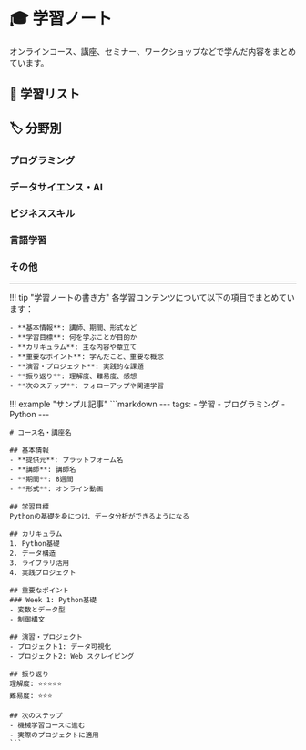 # 🎓 学習ノート

オンラインコース、講座、セミナー、ワークショップなどで学んだ内容をまとめています。

## 📑 学習リスト

<!-- 学習コンテンツ一覧をここに追加 -->

## 🏷️ 分野別

### プログラミング
<!-- プログラミング関連の学習内容をここに追加 -->

### データサイエンス・AI
<!-- データサイエンス・AI関連の学習内容をここに追加 -->

### ビジネススキル
<!-- ビジネススキル関連の学習内容をここに追加 -->

### 言語学習
<!-- 言語学習関連の内容をここに追加 -->

### その他
<!-- その他の分野の学習内容をここに追加 -->

---

!!! tip "学習ノートの書き方"
    各学習コンテンツについて以下の項目でまとめています：
    
    - **基本情報**: 講師、期間、形式など
    - **学習目標**: 何を学ぶことが目的か
    - **カリキュラム**: 主な内容や章立て
    - **重要なポイント**: 学んだこと、重要な概念
    - **演習・プロジェクト**: 実践的な課題
    - **振り返り**: 理解度、難易度、感想
    - **次のステップ**: フォローアップや関連学習

!!! example "サンプル記事"
    ```markdown
    ---
    tags:
      - 学習
      - プログラミング
      - Python
    ---
    
    # コース名・講座名
    
    ## 基本情報
    - **提供元**: プラットフォーム名
    - **講師**: 講師名
    - **期間**: 8週間
    - **形式**: オンライン動画
    
    ## 学習目標
    Pythonの基礎を身につけ、データ分析ができるようになる
    
    ## カリキュラム
    1. Python基礎
    2. データ構造
    3. ライブラリ活用
    4. 実践プロジェクト
    
    ## 重要なポイント
    ### Week 1: Python基礎
    - 変数とデータ型
    - 制御構文
    
    ## 演習・プロジェクト
    - プロジェクト1: データ可視化
    - プロジェクト2: Web スクレイピング
    
    ## 振り返り
    理解度: ⭐⭐⭐⭐⭐
    難易度: ⭐⭐⭐
    
    ## 次のステップ
    - 機械学習コースに進む
    - 実際のプロジェクトに適用
    ```